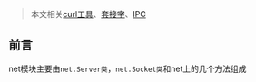 > 本文相关[curl工具](../基础概念/curl.md)、[套接字](../基础概念/socket.md)、[IPC](../基础概念/ipc.md)

## 前言

net模块主要由`net.Server类`，`net.Socket类`和net上的几个方法组成
